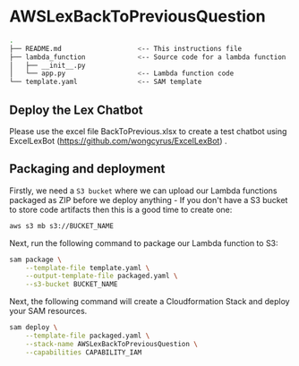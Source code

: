# AWSLexBackToPreviousQuestion

```bash
.
├── README.md                   <-- This instructions file
├── lambda_function             <-- Source code for a lambda function
│   ├── __init__.py
│   └── app.py                  <-- Lambda function code
└── template.yaml               <-- SAM template
```

## Deploy the Lex Chatbot 

Please use the excel file BackToPrevious.xlsx to create a test chatbot using ExcelLexBot (https://github.com/wongcyrus/ExcelLexBot) .

## Packaging and deployment

Firstly, we need a `S3 bucket` where we can upload our Lambda functions packaged as ZIP before we deploy anything - If you don't have a S3 bucket to store code artifacts then this is a good time to create one:

```bash
aws s3 mb s3://BUCKET_NAME
```

Next, run the following command to package our Lambda function to S3:

```bash
sam package \
    --template-file template.yaml \
    --output-template-file packaged.yaml \
    --s3-bucket BUCKET_NAME
```

Next, the following command will create a Cloudformation Stack and deploy your SAM resources.

```bash
sam deploy \
    --template-file packaged.yaml \
    --stack-name AWSLexBackToPreviousQuestion \
    --capabilities CAPABILITY_IAM
```
